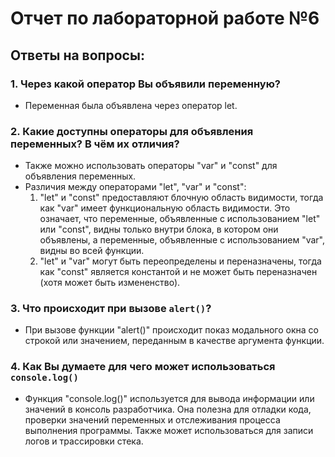 ﻿# Отчет по лабораторной работе №6
## Ответы на вопросы:




### 1.  Через какой оператор Вы объявили переменную?
	
- Переменная была объявлена через оператор let.
	
### 2.  Какие доступны операторы для объявления переменных? В чём их отличия?
- Также можно использовать операторы "var" и "const" для объявления переменных.  
- Различия между операторами "let", "var" и "const":  
	 1. "let" и "const" предоставляют блочную область видимости, тогда как "var" имеет функциональную область видимости. Это означает, что переменные, объявленные с использованием "let" или "const", видны только внутри блока, в котором они объявлены, а переменные, объявленные с использованием "var", видны во всей функции.  
	2. "let" и "var" могут быть переопределены и переназначены, тогда как "const" является константой и не может быть переназначен (хотя может быть измененство).
### 3.  Что происходит при вызове  `alert()`?
- При вызове функции "alert()" происходит показ модального окна со строкой или значением, переданным в качестве аргумента функции.  

### 4.  Как Вы думаете для чего может использоваться  `console.log()`
- Функция "console.log()" используется для вывода информации или значений в консоль разработчика. Она полезна для отладки кода, проверки значений переменных и отслеживания процесса выполнения программы. Также может использоваться для записи логов и трассировки стека.
